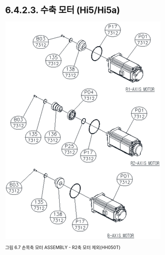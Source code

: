 ﻿# 6.4.2.3. 수축 모터 (Hi5/Hi5a)


![](../../../_assets/그림_6.7_손목축모터.png)

그림 6.7 손목축 모터 ASSEMBLY - R2축 모터 제외(HH050T)
